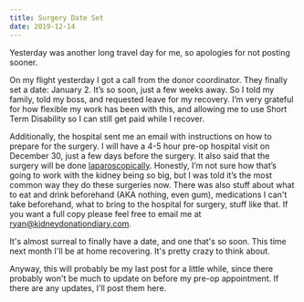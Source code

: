 ```yaml
---
title: Surgery Date Set
date: 2019-12-14
---
```


Yesterday was another long travel day for me, so apologies for not posting sooner.

On my flight yesterday I got a call from the donor coordinator. They finally set a date: January 2. It’s so soon, just a few weeks away. So I told my family, told my boss, and requested leave for my recovery. I’m very grateful for how flexible my work has been with this, and allowing me to use Short Term Disability so I can still get paid while I recover.

Additionally, the hospital sent me an email with instructions on how to prepare for the surgery. I will have a 4-5 hour pre-op hospital visit on December 30, just a few days before the surgery. It also said that the surgery will be done <a href="https://en.wikipedia.org/wiki/Laparoscopy" target="_blank">laparoscopically</a>. Honestly, I’m not sure how that’s going to work with the kidney being so big, but I was told it’s the most common way they do these surgeries now. There was also stuff about what to eat and drink beforehand (AKA nothing, even gum), medications I can't take beforehand, what to bring to the hospital for surgery, stuff like that. If you want a full copy please feel free to email me at [ryan@kidneydonationdiary.com](mailto:ryan@kidneydonationdiary.com).

It's almost surreal to finally have a date, and one that's so soon. This time next month I'll be at home recovering. It's pretty crazy to think about.

Anyway, this will probably be my last post for a little while, since there probably won't be much to update on before my pre-op appointment. If there are any updates, I'll post them here.
